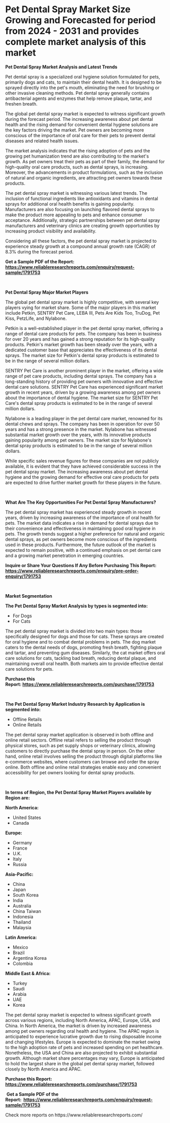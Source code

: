 <p><h1>Pet Dental Spray Market Size Growing and Forecasted for period from 2024 - 2031 and provides complete market analysis of this market</h1></p><p><strong>Pet Dental Spray Market Analysis and Latest Trends</strong></p>
<p><p>Pet dental spray is a specialized oral hygiene solution formulated for pets, primarily dogs and cats, to maintain their dental health. It is designed to be sprayed directly into the pet's mouth, eliminating the need for brushing or other invasive cleaning methods. Pet dental spray generally contains antibacterial agents and enzymes that help remove plaque, tartar, and freshen breath.</p><p>The global pet dental spray market is expected to witness significant growth during the forecast period. The increasing awareness about pet dental health and the rising demand for convenient dental hygiene solutions are the key factors driving the market. Pet owners are becoming more conscious of the importance of oral care for their pets to prevent dental diseases and related health issues.</p><p>The market analysis indicates that the rising adoption of pets and the growing pet humanization trend are also contributing to the market's growth. As pet owners treat their pets as part of their family, the demand for high-quality oral care products, such as dental sprays, is increasing. Moreover, the advancements in product formulations, such as the inclusion of natural and organic ingredients, are attracting pet owners towards these products.</p><p>The pet dental spray market is witnessing various latest trends. The inclusion of functional ingredients like antioxidants and vitamins in dental sprays for additional oral health benefits is gaining popularity. Manufacturers are also focusing on launching flavored dental sprays to make the product more appealing to pets and enhance consumer acceptance. Additionally, strategic partnerships between pet dental spray manufacturers and veterinary clinics are creating growth opportunities by increasing product visibility and availability.</p><p>Considering all these factors, the pet dental spray market is projected to experience steady growth at a compound annual growth rate (CAGR) of 8.3% during the forecast period.</p></p>
<p><strong>Get a Sample PDF of the Report:&nbsp; <a href="https://www.reliableresearchreports.com/enquiry/request-sample/1791753">https://www.reliableresearchreports.com/enquiry/request-sample/1791753</a></strong></p>
<p>&nbsp;</p>
<p><strong>Pet Dental Spray Major Market Players</strong></p>
<p><p>The global pet dental spray market is highly competitive, with several key players vying for market share. Some of the major players in this market include Petkin, SENTRY Pet Care, LEBA III, Pets Are Kids Too, TruDog, Pet Kiss, PetzLife, and Nylabone. </p><p>Petkin is a well-established player in the pet dental spray market, offering a range of dental care products for pets. The company has been in business for over 20 years and has gained a strong reputation for its high-quality products. Petkin's market growth has been steady over the years, with a dedicated customer base that appreciates the effectiveness of its dental sprays. The market size for Petkin's dental spray products is estimated to be in the range of several million dollars.</p><p>SENTRY Pet Care is another prominent player in the market, offering a wide range of pet care products, including dental sprays. The company has a long-standing history of providing pet owners with innovative and effective dental care solutions. SENTRY Pet Care has experienced significant market growth in recent years, driven by a growing awareness among pet owners about the importance of dental hygiene. The market size for SENTRY Pet Care's dental spray products is estimated to be in the range of several million dollars.</p><p>Nylabone is a leading player in the pet dental care market, renowned for its dental chews and sprays. The company has been in operation for over 50 years and has a strong presence in the market. Nylabone has witnessed substantial market growth over the years, with its innovative products gaining popularity among pet owners. The market size for Nylabone's dental spray products is estimated to be in the range of several million dollars.</p><p>While specific sales revenue figures for these companies are not publicly available, it is evident that they have achieved considerable success in the pet dental spray market. The increasing awareness about pet dental hygiene and the growing demand for effective oral care products for pets are expected to drive further market growth for these players in the future.</p></p>
<p>&nbsp;</p>
<p><strong>What Are The Key Opportunities For Pet Dental Spray Manufacturers?</strong></p>
<p><p>The pet dental spray market has experienced steady growth in recent years, driven by increasing awareness of the importance of oral health for pets. The market data indicates a rise in demand for dental sprays due to their convenience and effectiveness in maintaining good oral hygiene in pets. The growth trends suggest a higher preference for natural and organic dental sprays, as pet owners become more conscious of the ingredients used in these products. Furthermore, the future outlook of the market is expected to remain positive, with a continued emphasis on pet dental care and a growing market penetration in emerging countries.</p></p>
<p><strong>Inquire or Share Your Questions If Any Before Purchasing This Report: <a href="https://www.reliableresearchreports.com/enquiry/pre-order-enquiry/1791753">https://www.reliableresearchreports.com/enquiry/pre-order-enquiry/1791753</a></strong></p>
<p>&nbsp;</p>
<p><strong>Market Segmentation</strong></p>
<p><strong>The Pet Dental Spray Market Analysis by types is segmented into:</strong></p>
<p><ul><li>For Dogs</li><li>For Cats</li></ul></p>
<p><p>The pet dental spray market is divided into two main types: those specifically designed for dogs and those for cats. These sprays are created for oral hygiene and to combat dental problems in pets. The dog market caters to the dental needs of dogs, promoting fresh breath, fighting plaque and tartar, and preventing gum diseases. Similarly, the cat market offers oral care solutions for cats, tackling bad breath, reducing dental plaque, and maintaining overall oral health. Both markets aim to provide effective dental care solutions for pets.</p></p>
<p><strong>Purchase this Report:&nbsp;<a href="https://www.reliableresearchreports.com/purchase/1791753">https://www.reliableresearchreports.com/purchase/1791753</a></strong></p>
<p>&nbsp;</p>
<p><strong>The Pet Dental Spray Market Industry Research by Application is segmented into:</strong></p>
<p><ul><li>Offline Retails</li><li>Online Retails</li></ul></p>
<p><p>The pet dental spray market application is observed in both offline and online retail sectors. Offline retail refers to selling the product through physical stores, such as pet supply shops or veterinary clinics, allowing customers to directly purchase the dental spray in person. On the other hand, online retail involves selling the product through digital platforms like e-commerce websites, where customers can browse and order the spray online. Both offline and online retail strategies enable easy and convenient accessibility for pet owners looking for dental spray products.</p></p>
<p>&nbsp;</p>
<p><strong>In terms of Region, the Pet Dental Spray Market Players available by Region are:</strong></p>
<p>
    <p> <strong> North America: </strong>
        <ul>
            <li>United States</li>
            <li>Canada</li>
        </ul>
        </p> 
    <p> <strong> Europe: </strong>
        <ul>
            <li>Germany</li>
            <li>France</li>
            <li>U.K.</li>
            <li>Italy</li>
            <li>Russia</li>
        </ul>
        </p> 
    <p> <strong> Asia-Pacific: </strong>
        <ul>
            <li>China</li>
            <li>Japan</li>
            <li>South Korea</li>
            <li>India</li>
            <li>Australia</li>
            <li>China Taiwan</li>
            <li>Indonesia</li>
            <li>Thailand</li>
            <li>Malaysia</li>
        </ul>
        </p> 
    <p> <strong> Latin America: </strong>
        <ul>
            <li>Mexico</li>
            <li>Brazil</li>
            <li>Argentina Korea</li>
            <li>Colombia</li>
        </ul>
        </p> 
    <p> <strong> Middle East & Africa: </strong>
        <ul>
            <li>Turkey</li>
            <li>Saudi</li>
            <li>Arabia</li>
            <li>UAE</li>
            <li>Korea</li>
        </ul>
    </p>
    </p>
<p><p>The pet dental spray market is expected to witness significant growth across various regions, including North America, APAC, Europe, USA, and China. In North America, the market is driven by increased awareness among pet owners regarding oral health and hygiene. The APAC region is anticipated to experience lucrative growth due to rising disposable income and changing lifestyles. Europe is expected to dominate the market owing to the high adoption rate of pets and increased spending on pet healthcare. Nonetheless, the USA and China are also projected to exhibit substantial growth. Although market share percentages may vary, Europe is anticipated to hold the largest share in the global pet dental spray market, followed closely by North America and APAC.</p></p>
<p><strong>Purchase this Report: <a href="https://www.reliableresearchreports.com/purchase/1791753">https://www.reliableresearchreports.com/purchase/1791753</a></strong></p>
<p>&nbsp;<strong>Get a Sample PDF of the Report:&nbsp;&nbsp;<a href="https://www.reliableresearchreports.com/enquiry/request-sample/1791753">https://www.reliableresearchreports.com/enquiry/request-sample/1791753</a></strong></p>
<p><strong></strong></p>
<p>Check more reports on https://www.reliableresearchreports.com/</p>